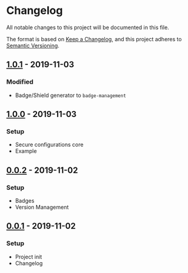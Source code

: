 # Changelog
All notable changes to this project will be documented in this file.

The format is based on [Keep a Changelog](https://keepachangelog.com/en/1.0.0/),
and this project adheres to [Semantic Versioning](https://semver.org/spec/v2.0.0.html).

## [1.0.1] - 2019-11-03
### Modified
- Badge/Shield generator to `badge-management`

## [1.0.0] - 2019-11-03
### Setup
- Secure configurations core
- Example

## [0.0.2] - 2019-11-02
### Setup
- Badges
- Version Management

## [0.0.1] - 2019-11-02
### Setup
- Project init
- Changelog

[1.0.1]: https://github.com/voltsonic/secure-configurations/compare/v1.0.0...v1.0.1
[1.0.1]: https://github.com/voltsonic/secure-configurations/compare/v1.0.0...v1.0.1
[1.0.0]: https://github.com/voltsonic/secure-configurations/compare/v0.0.2...v1.0.0
[0.0.2]: https://github.com/voltsonic/secure-configurations/compare/v0.0.1...v0.0.2
[0.0.1]: https://github.com/voltsonic/secure-configurations/releases/tag/v0.0.1
